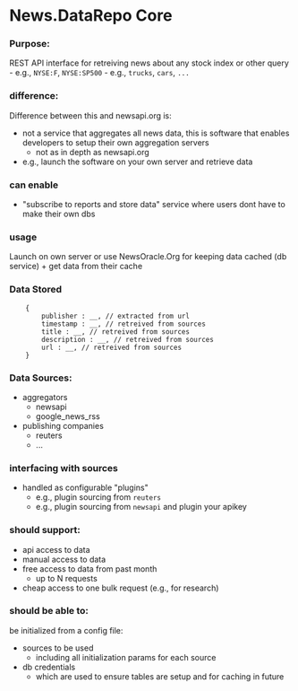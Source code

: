 # News.DataRepo Core

### Purpose:
REST API interface for retreiving news about any stock index or other query
    - e.g., `NYSE:F`, `NYSE:SP500`
    - e.g., `trucks`, `cars`, `...`

### difference:
Difference between this and newsapi.org is:
- not a service that aggregates all news data, this is software that enables developers to setup their own aggregation servers
    - not as in depth as newsapi.org
- e.g., launch the software on your own server and retrieve data


### can enable
- "subscribe to reports and store data" service where users dont have to make their own dbs


### usage
Launch on own server or use NewsOracle.Org for keeping data cached (db service) + get data from their cache


### Data Stored
```
    {
        publisher : __, // extracted from url
        timestamp : __, // retreived from sources
        title : __, // retreived from sources
        description : __, // retreived from sources
        url : __, // retreived from sources
    }
```


### Data Sources:
- aggregators
    - newsapi
    - google_news_rss
- publishing companies
    - reuters
    - ...

### interfacing with sources
- handled as configurable "plugins"
    - e.g., plugin sourcing from `reuters`
    - e.g., plugin sourcing from `newsapi` and plugin your apikey


### should support:
- api access to data
- manual access to data
- free access to data from past month
    - up to N requests
- cheap access to one bulk request (e.g., for research)

### should be able to:
be initialized from a config file:
- sources to be used
    - including all initialization params for each source
- db credentials
    - which are used to ensure tables are setup and for caching in future
